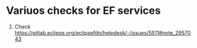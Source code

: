 # Variuos checks for EF services


1. Check https://gitlab.eclipse.org/eclipsefdn/helpdesk/-/issues/5511#note_2957043

